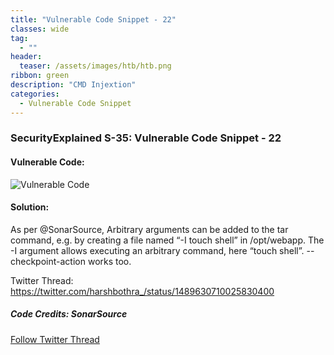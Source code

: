 ```yaml
---
title: "Vulnerable Code Snippet - 22"
classes: wide
tag: 
  - ""
header:
  teaser: /assets/images/htb/htb.png
ribbon: green
description: "CMD Injextion"
categories:
  - Vulnerable Code Snippet
---
```

### SecurityExplained S-35: Vulnerable Code Snippet - 22

#### Vulnerable Code:

![Vulnerable Code](https://raw.githubusercontent.com/harsh-bothra/SecurityExplained/main/media/code-22.jpg)

#### Solution:

As per @SonarSource, Arbitrary arguments can be added to the tar command, e.g. by creating a file named “-I touch shell” in /opt/webapp. The -I argument allows executing an arbitrary command, here “touch shell”. --checkpoint-action works too.

Twitter Thread: https://twitter.com/harshbothra_/status/1489630710025830400

##### Code Credits: SonarSource

[Follow Twitter Thread](https://twitter.com/harshbothra_/status/1489630648159846400?s=20&t=DGEwqEwXwFbWH0VXkOKVsQ)

